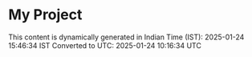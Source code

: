 # My Project

This content is dynamically generated in Indian Time (IST): 2025-01-24 15:46:34 IST
Converted to UTC: 2025-01-24 10:16:34 UTC
